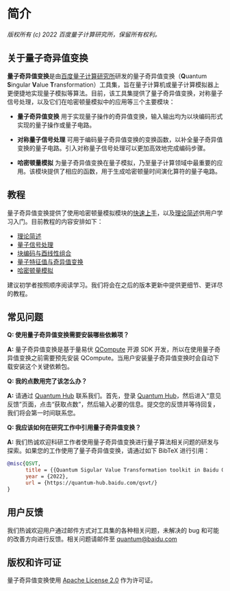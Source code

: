 # 简介

*版权所有 (c) 2022 百度量子计算研究所，保留所有权利。*

## 关于量子奇异值变换

**量子奇异值变换**是由[百度量子计算研究所](https://quantum.baidu.com)研发的量子奇异值变换（**Q**uantum **S**ingular **V**alue **T**ransformation）工具集，旨在量子计算机或量子计算模拟器上更便捷地实现量子模拟等算法。目前，该工具集提供了量子奇异值变换，对称量子信号处理，以及它们在哈密顿量模拟中的应用等三个主要模块：

+ **量子奇异值变换** 用于实现量子操作的奇异值变换，输入输出均为以块编码形式实现的量子操作或量子电路。

+ **对称量子信号处理** 可用于编码量子奇异值变换的变换函数，以补全量子奇异值变换的量子电路。引入对称量子信号处理可以更加高效地完成编码步骤。

+ **哈密顿量模拟** 为量子奇异值变换在量子模拟，乃至量子计算领域中最重要的应用。该模块提供了相应的函数，用于生成哈密顿量时间演化算符的量子电路。

## 教程

量子奇异值变换提供了使用哈密顿量模拟模块的[快速上手](https://quantum-hub.baidu.com/qsvt/tutorial-quickstart)，以及[理论简述](https://quantum-hub.baidu.com/qsvt/tutorial-introduction)供用户学习入门。目前教程的内容安排如下：

- [理论简述](https://quantum-hub.baidu.com/qsvt/tutorial-introduction)
- [量子信号处理](https://quantum-hub.baidu.com/qsvt/tutorial-qsp)
- [块编码与酉线性组合](https://quantum-hub.baidu.com/qsvt/tutorial-be)
- [量子特征值与奇异值变换](https://quantum-hub.baidu.com/qsvt/tutorial-qet)
- [哈密顿量模拟](https://quantum-hub.baidu.com/qsvt/tutorial-hs)

建议初学者按照顺序阅读学习。我们将会在之后的版本更新中提供更细节、更详尽的教程。

## 常见问题

**Q: 使用量子奇异值变换需要安装哪些依赖项？**

**A:** 量子奇异值变换是基于量易伏 [QCompute](https://quantum-hub.baidu.com/opensource) 开源 SDK 开发，所以在使用量子奇异值变换之前需要预先安装 QCompute。当用户安装量子奇异值变换时会自动下载安装这个关键依赖包。

**Q: 我的点数用完了该怎么办？**

**A:** 请通过 [Quantum Hub](https://quantum-hub.baidu.com/) 联系我们。首先，登录 [Quantum Hub](https://quantum-hub.baidu.com/)，然后进入“意见反馈”页面，点击“获取点数”，然后输入必要的信息。提交您的反馈并等待回复，我们将会第一时间联系您。

**Q: 我应该如何在研究工作中引用量子奇异值变换？**

**A:** 我们热诚欢迎科研工作者使用量子奇异值变换进行量子算法相关问题的研发与探索。如果您的工作使用了量子奇异值变换，请通过如下 BibTeX 进行引用：

```BibTex
@misc{QSVT,
      title = {{Quantum Sigular Value Transformation toolkit in Baidu Quantum Platform}},
      year = {2022},
      url = {https://quantum-hub.baidu.com/qsvt/}
}
```

## 用户反馈
我们热诚欢迎用户通过邮件方式对工具集的各种相关问题，未解决的 bug 和可能的改善方向进行反馈。相关问题请邮件至 [quantum@baidu.com](mailto:quantum@baidu.com)

## 版权和许可证

量子奇异值变换使用 [Apache License 2.0](https://www.apache.org/licenses/LICENSE-2.0) 作为许可证。